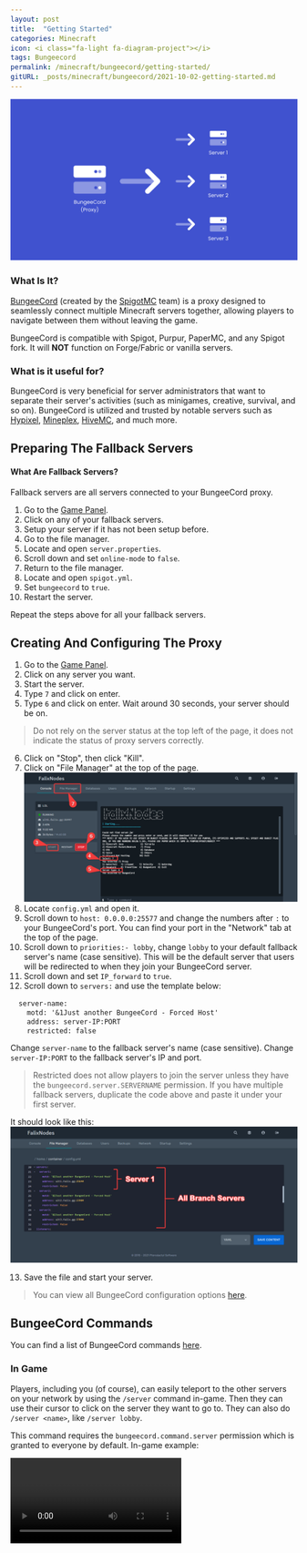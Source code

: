 ```yaml
---
layout: post
title:  "Getting Started"
categories: Minecraft
icon: <i class="fa-light fa-diagram-project"></i>
tags: Bungeecord
permalink: /minecraft/bungeecord/getting-started/
gitURL: _posts/minecraft/bungeecord/2021-10-02-getting-started.md
---
```


![image](/assets/images/posts/bungeecord/getting-started/bungeecord.png)

### What Is It?
[BungeeCord](https://www.spigotmc.org/wiki/bungeecord/) (created by the [SpigotMC](https://www.spigotmc.org/XenStaff/) team) is a proxy designed to seamlessly connect multiple Minecraft servers together, allowing players to navigate between them without leaving the game. 

BungeeCord is compatible with Spigot, Purpur, PaperMC, and any Spigot fork. It will **NOT** function on Forge/Fabric or vanilla servers.

### What is it useful for?
BungeeCord is very beneficial for server administrators that want to separate their server's activities (such as minigames, creative, survival, and so on). BungeeCord is utilized and trusted by notable servers such as [Hypixel](https://hypixel.net/), [Mineplex](https://www.mineplex.com/home/), [HiveMC](https://hivemc.com/), and much more.

## Preparing The Fallback Servers
#### What Are Fallback Servers?
Fallback servers are all servers connected to your BungeeCord proxy.

1. Go to the [Game Panel](https://panel.falixnodes.net).
2. Click on any of your fallback servers.
3. Setup your server if it has not been setup before.
4. Go to the file manager.
5. Locate and open `server.properties`.
6. Scroll down and set `online-mode` to `false`.
7. Return to the file manager.
8. Locate and open `spigot.yml`.
9. Set `bungeecord` to `true`.
10. Restart the server.

Repeat the steps above for all your fallback servers.

## Creating And Configuring The Proxy 

1. Go to the [Game Panel](https://panel.falixnodes.net).
2. Click on any server you want.
3. Start the server.
4. Type `7` and click on enter.
5. Type `6` and click on enter.
Wait around 30 seconds, your server should be on.
> Do not rely on the server status at the top left of the page, it does not indicate the status of proxy servers correctly.
6. Click on "Stop", then click "Kill".
7. Click on "File Manager" at the top of the page.
![image](../../../assets/images/posts/bungeecord/getting-started/starting-proxy.png)
8. Locate `config.yml` and open it.
9. Scroll down to `host: 0.0.0.0:25577` and change the numbers after `:` to your BungeeCord's port. You can find your port in the "Network" tab at the top of the page.
10. Scroll down to `priorities:- lobby`, change `lobby` to your default fallback server's name (case sensitive). This will be the default server that users will be redirected to when they join your BungeeCord server.
11. Scroll down and set `IP_forward` to `true`.
12. Scroll down to `servers:` and use the template below:

```
  server-name:
    motd: '&1Just another BungeeCord - Forced Host'
    address: server-IP:PORT
    restricted: false
```
Change `server-name` to the fallback server's name (case sensitive).
Change `server-IP:PORT`  to the fallback server's IP and port.

> Restricted does not allow players to join the server unless they have the `bungeecord.server.SERVERNAME` permission.
> If you have multiple fallback servers, duplicate the code above and paste it under your first server.

It should look like this:
![image](../../../assets/images/posts/bungeecord/getting-started/setting-up-proxy.png)

13. Save the file and start your server.

> You can view all BungeeCord configuration options [here](https://www.spigotmc.org/wiki/bungeecord-configuration-guide/).

## BungeeCord Commands
You can find a list of BungeeCord commands [here](https://www.spigotmc.org/wiki/bungeecord-commands/).

### In Game
Players, including you (of course), can easily teleport to the other servers on your network by using the `/server` command in-game. Then they can use their cursor to click on the server they want to go to. They can also do `/server <name>`, like `/server lobby`.

This command requires the `bungeecord.command.server` permission which is granted to everyone by default.
In-game example:

<video class="video-js" controls preload="auto" data-setup="{}"><source
 src="https://media.korbsstudio.com/falix/bungeecord/in-game-command-server.webm" type="video/webm"
 src="https://media.korbsstudio.com/falix/bungeecord/in-game-command-server.mp4" type="video/mp4"
 /></video>